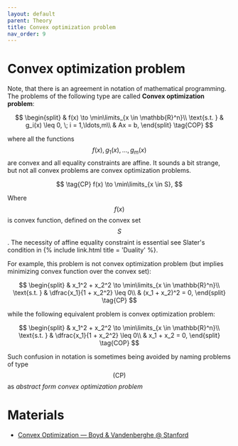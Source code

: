 ```yaml
---
layout: default
parent: Theory
title: Convex optimization problem
nav_order: 9
---
```


# Convex optimization problem
Note, that there is an agreement in notation of mathematical programming. The problems of the following type are called **Convex optimization problem**:

$$
\begin{split}
& f(x) \to \min\limits_{x \in \mathbb{R}^n}\\
\text{s.t. } & g_i(x) \leq 0, \; i = 1,\ldots,m\\
& Ax = b,
\end{split}
\tag{COP}
$$

where all the functions $$f(x), g_1(x), \ldots, g_m(x)$$ are convex and all equality constraints are affine. It sounds a bit strange, but not all convex problems are convex optimization problems. 

$$
\tag{CP}
f(x) \to \min\limits_{x \in S},
$$

Where $$f(x)$$ is convex function, defined on the convex set $$S$$. The necessity of affine equality constraint is essential see Slater's condition in {% include link.html title = 'Duality' %}. 

For example, this problem is not convex optimization problem (but implies minimizing convex function over the convex set):

$$
\begin{split}
& x_1^2 + x_2^2 \to \min\limits_{x \in \mathbb{R}^n}\\
\text{s.t. } & \dfrac{x_1}{1 + x_2^2} \leq 0\\
& (x_1 + x_2)^2 = 0,
\end{split}
\tag{CP}
$$

while the following equivalent problem is convex optimization problem:

$$
\begin{split}
& x_1^2 + x_2^2 \to \min\limits_{x \in \mathbb{R}^n}\\
\text{s.t. } & \dfrac{x_1}{1 + x_2^2} \leq 0\\
& x_1 + x_2 = 0,
\end{split}
\tag{COP}
$$

Such confusion in notation is sometimes being avoided by naming problems of type $$\text{(CP)}$$ as *abstract form convex optimization problem*

# Materials

* [Convex Optimization — Boyd & Vandenberghe @ Stanford](https://web.stanford.edu/~boyd/cvxbook/bv_cvxbook.pdf)
